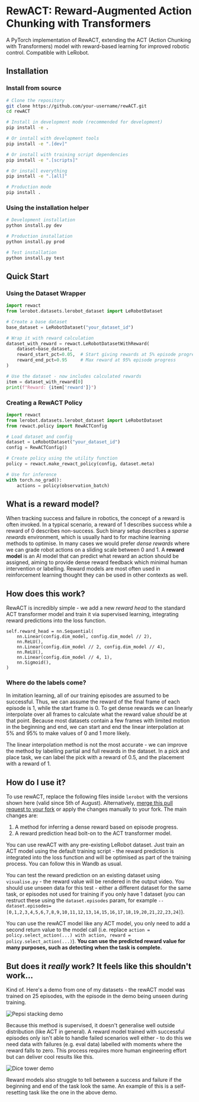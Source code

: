 # RewACT: Reward-Augmented Action Chunking with Transformers

A PyTorch implementation of RewACT, extending the ACT (Action Chunking with Transformers) model with reward-based learning for improved robotic control. Compatible with LeRobot.

## Installation

### Install from source

```bash
# Clone the repository
git clone https://github.com/your-username/rewACT.git
cd rewACT

# Install in development mode (recommended for development)
pip install -e .

# Or install with development tools
pip install -e ".[dev]"

# Or install with training script dependencies
pip install -e ".[scripts]"

# Or install everything
pip install -e ".[all]"

# Production mode
pip install .
```

### Using the installation helper

```bash
# Development installation
python install.py dev

# Production installation  
python install.py prod

# Test installation
python install.py test
```

## Quick Start

### Using the Dataset Wrapper

```python
import rewact
from lerobot.datasets.lerobot_dataset import LeRobotDataset

# Create a base dataset
base_dataset = LeRobotDataset("your_dataset_id")

# Wrap it with reward calculation
dataset_with_reward = rewact.LeRobotDatasetWithReward(
    dataset=base_dataset,
    reward_start_pct=0.05,  # Start giving rewards at 5% episode progress
    reward_end_pct=0.95     # Max reward at 95% episode progress
)

# Use the dataset - now includes calculated rewards
item = dataset_with_reward[0]
print(f"Reward: {item['reward']}")
```

### Creating a RewACT Policy

```python
import rewact
from lerobot.datasets.lerobot_dataset import LeRobotDataset
from rewact.policy import RewACTConfig

# Load dataset and config
dataset = LeRobotDataset("your_dataset_id")
config = RewACTConfig()

# Create policy using the utility function
policy = rewact.make_rewact_policy(config, dataset.meta)

# Use for inference
with torch.no_grad():
    actions = policy(observation_batch)
```

## What is a reward model?

When tracking success and failure in robotics, the concept of a reward is often invoked. In a typical scenario, a reward of 1 describes success while a reward of 0 describes non-success. Such binary setup describes a _sparse rewards_ environment, which is usually hard to for machine learning methods to optimise. In many cases we would prefer _dense rewards_ where we can grade robot actions on a sliding scale between 0 and 1. A **reward model** is an AI model that can predict what reward an action should be assigned, aiming to provide dense reward feedback which minimal human intervention or labelling. Reward models are most often used in reinforcement learning thought they can be used in other contexts as well.

## How does this work?

RewACT is incredibly simple - we add a new _reward head_ to the standard ACT transformer model and train it via supervised learning, integrating reward predictions into the loss function.

```
self.reward_head = nn.Sequential(
    nn.Linear(config.dim_model, config.dim_model // 2),
    nn.ReLU(),
    nn.Linear(config.dim_model // 2, config.dim_model // 4),
    nn.ReLU(),
    nn.Linear(config.dim_model // 4, 1),
    nn.Sigmoid(),
)
```

### Where do the labels come?

In imitation learning, all of our training episodes are assumed to be successful. Thus, we can assume the reward of the final frame of each episode is 1, while the start frame is 0. To get dense rewards we can linearly interpolate over all frames to calculate what the reward value _should_ be at that point. Because most datasets contain a few frames with limited motion in the beginning and end, we can start and end the linear interpolation at 5% and 95% to make values of 0 and 1 more likely.

The linear interpolation method is not the most accurate - we can improve the method by labelling partial and full rewards in the dataset. In a pick and place task, we can label the pick with a reward of 0.5, and the placement with a reward of 1.

## How do I use it?

To use rewACT, replace the following files inside `lerobot` with the versions shown here (valid since 5th of August). Alternatively, [merge this pull request to your fork](https://github.com/huggingface/lerobot/pull/1696) or apply the changes manually to your fork. The main changes are:

1. A method for inferring a dense reward based on episode progress.
2. A reward prediction head bolt-on to the ACT transformer model.

You can use rewACT with any pre-existing LeRobot dataset. Just train an ACT model using the default training script - the reward prediction is integrated into the loss function and will be optimised as part of the training process. You can follow this in Wandb as usual.

You can test the reward prediction on an existing dataset using `visualise.py` - the reward value will be rendered in the output video. You should use unseen data for this test - either a different dataset for the same task, or episodes not used for training if you only have 1 dataset (you can restruct these using the `dataset.episodes` param, for example `--dataset.episodes=[0,1,2,3,4,5,6,7,8,9,10,11,12,13,14,15,16,17,18,19,20,21,22,23,24]`).

You can use the rewACT model like any ACT model, you only need to add a second return value to the model call (i.e. replace `action = policy.select_action(...) with action, reward = policy.select_action(...)`). **You can use the predicted reward value for many purposes, such as detecting when the task is complete.**

## But does it _really_ work? It feels like this shouldn't work...

Kind of. Here's a demo from one of my datasets - the rewACT model was trained on 25 episodes, with the episode in the demo being unseen during training.

![Pepsi stacking demo](https://github.com/villekuosmanen/rewACT/blob/main/videos/pepsi_cans_rewards.gif?raw=true)

Because this method is supervised, it doesn't generalise well outside distribution (like ACT in general). A reward model trained with successful episodes only isn't able to handle failed scenarios well either - to do this we need data with failures (e.g. eval data) labelled with moments where the reward falls to zero. This process requires more human engineering effort but can deliver cool results like this.

![Dice tower demo](https://github.com/villekuosmanen/rewACT/blob/main/videos/dice_tower_rewards.gif?raw=true)

Reward models also struggle to tell between a success and failure if the beginning and end of the task look the same. An example of this is a self-resetting task like the one in the above demo.

